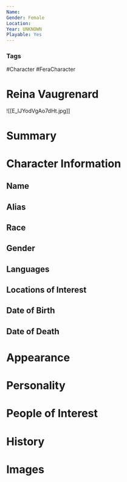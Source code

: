 ```yaml
---
Name: 
Gender: Female
Location: 
Year: UNKNOWN
Playable: Yes
---
```


### Tags
#Character #FeraCharacter 

# Reina Vaugrenard
![[E_lJYodVgAo7dHt.jpg]]

# Summary


# Character Information

## Name

## Alias

## Race

## Gender

## Languages

## Locations of Interest

## Date of Birth

## Date of Death

# Appearance

# Personality

# People of Interest

# History

# Images
